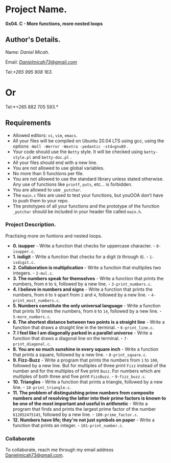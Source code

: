 # Project Name.
**0x04. C - More functions, more nested loops**

## Author's Details.
Name: *Daniel Micah.*

Email: *Danielmicah73@gmail.com*

Tel:*+265 995 908 163.*
<h1>
Or
</h1>
Tel:*+265 882 705 593.*

##  Requirements
*   Allowed editors: `vi`, `vim`, `emacs`.
*   All your files will be compiled on Ubuntu 20.04 LTS using gcc, using the options `-Wall -Werror -Wextra -pedantic -std=gnu89` .
*   Your code should use the `Betty` style. It will be checked using `betty-style.pl` and `betty-doc.pl` .
*   All your files should end with a new line.
*   You are not allowed to use global variables.
*   No more than 5 functions per file.
*   You are not allowed to use the standard library unless stated otherwise. Any use of functions like  `printf`, `puts`, etc… is forbidden.
*   You are allowed to use `_putchar`.
*   The `main.c` files are used to test your functions, but youOOA don’t have to push them to your repo.
*   The prototypes of all your functions and the prototype of the function `_putchar` should be included in your header file called `main.h`.

### Project Description.
Practising more on funtions and nested loops.

* **0. isupper** - Write a function that checks for uppercase character. - `0-isupper.c`.
* **1. isdigit** - Write a function that checks for a digit (`0` through `9`). - `1-isdigit.c`.
* **2. Collaboration is multiplication** - Write a function that multiplies two integers. - `2-mul.c`.
* **3. The numbers speak for themselves** - Write a function that prints the numbers, from `0` to `9`, followed by a new line. - `3-print_numbers.c`.
* **4. I believe in numbers and signs** - Write a function that prints the numbers, from `0` to `9` apart from `2` and `4`, followed by a new line. - `4-print_most_numbers.c`.
* **5. Numbers constitute the only universal language** - Write a function that prints 10 times the numbers, from `0` to `14`, followed by a new line. - `5-more_numbers.c`.
* **6. The shortest distance between two points is a straight line** - Write a function that draws a straight line in the terminal. - `6-print_line.c`.
* **7. I feel like I am diagonally parked in a parallel universe** - Write a function that draws a diagonal line on the terminal. - `7-print_diagonal.c`.
* **8. You are so much sunshine in every square inch** - Write a function that prints a square, followed by a new line. - `8-print_square.c`.
* **9. Fizz-Buzz** - Write a program that prints the numbers from `1` to `100`, followed by a new line. But for multiples of three print `Fizz` instead of the number and for the multiples of five print `Buzz`. For numbers which are multiples of both three and five print `FizzBuzz`. - `9-fizz_buzz.c`.
* **10. Triangles** - Write a function that prints a triangle, followed by a new line. - `10-print_triangle.c`.
* **11. The problem of distinguishing prime numbers from composite numbers and of resolving the latter into their prime factors is known to be one of the most important and useful in arithmetic** - Write a program that finds and prints the largest prime factor of the number `612852475143`, followed by a new line. - `100-prime_factor.c`.
* **12. Numbers have life; they're not just symbols on paper** - Write a function that prints an integer. - `101-print_number.c`.

### Collaborate

To collaborate, reach me through my email address Danielmicah73@gmail.com.
